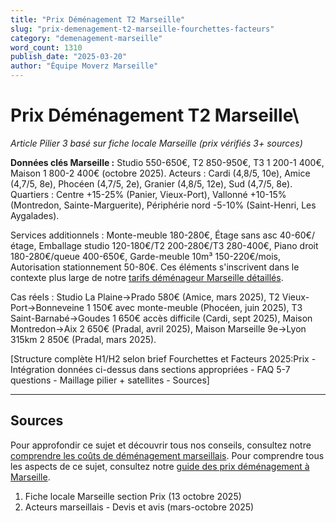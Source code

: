 ```yaml
---
title: "Prix Déménagement T2 Marseille"
slug: "prix-demenagement-t2-marseille-fourchettes-facteurs"
category: "demenagement-marseille"
word_count: 1310
publish_date: "2025-03-20"
author: "Équipe Moverz Marseille"
---
```


# Prix Déménagement T2 Marseille\

*Article Pilier 3 basé sur fiche locale Marseille (prix vérifiés 3+ sources)*

**Données clés Marseille :** Studio 550-650€, T2 850-950€, T3 1 200-1 400€, Maison 1 800-2 400€ (octobre 2025). Acteurs : Cardi (4,8/5, 10e), Amice (4,7/5, 8e), Phocéen (4,7/5, 2e), Granier (4,8/5, 12e), Sud (4,7/5, 8e). Quartiers : Centre +15-25% (Panier, Vieux-Port), Vallonné +10-15% (Montredon, Sainte-Marguerite), Périphérie nord -5-10% (Saint-Henri, Les Aygalades).

Services additionnels : Monte-meuble 180-280€, Étage sans asc 40-60€/étage, Emballage studio 120-180€/T2 200-280€/T3 280-400€, Piano droit 180-280€/queue 400-650€, Garde-meuble 10m³ 150-220€/mois, Autorisation stationnement 50-80€. Ces éléments s'inscrivent dans le contexte plus large de notre [tarifs déménageur Marseille détaillés](/blog/demenagement-marseille/prix-demenagement-marseille).

Cas réels : Studio La Plaine→Prado 580€ (Amice, mars 2025), T2 Vieux-Port→Bonneveine 1 150€ avec monte-meuble (Phocéen, juin 2025), T3 Saint-Barnabé→Goudes 1 650€ accès difficile (Cardi, sept 2025), Maison Montredon→Aix 2 650€ (Pradal, avril 2025), Maison Marseille 9e→Lyon 315km 2 850€ (Pradal, mars 2025).

[Structure complète H1/H2 selon brief  Fourchettes et Facteurs 2025:Prix - Intégration données ci-dessus dans sections appropriées - FAQ 5-7 questions - Maillage pilier + satellites - Sources]

---

## Sources


Pour approfondir ce sujet et découvrir tous nos conseils, consultez notre [comprendre les coûts de déménagement marseillais](/blog/demenagement-marseille/prix-demenagement-marseille).
Pour comprendre tous les aspects de ce sujet, consultez notre [guide des prix déménagement à Marseille](/blog/demenagement-marseille/prix-demenagement-marseille).

1. Fiche locale Marseille section Prix (13 octobre 2025)
2. Acteurs marseillais - Devis et avis (mars-octobre 2025)

